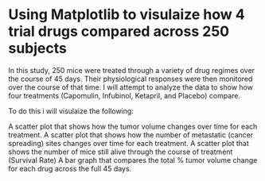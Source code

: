 # Using Matplotlib to visulaize how 4 trial drugs compared across 250 subjects

In this study, 250 mice were treated through a variety of drug regimes over the course of 45 days. Their physiological responses were then monitored over the course of that time. I will attempt to analyze the data to show how four treatments (Capomulin, Infubinol, Ketapril, and Placebo) compare.

To do this i will visulaize the following:


A scatter plot that shows how the tumor volume changes over time for each treatment.
A  scatter plot that shows how the number of metastatic (cancer spreading) sites changes over time for each treatment.
A  scatter plot that shows the number of mice still alive through the course of treatment (Survival Rate)
A  bar graph that compares the total % tumor volume change for each drug across the full 45 days.
